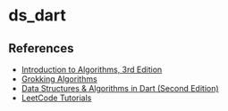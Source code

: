 # ds_dart

## References
- [Introduction to Algorithms, 3rd Edition](https://www.amazon.com/Introduction-Algorithms-3rd-MIT-Press/dp/0262033844)
- [Grokking Algorithms](https://www.manning.com/books/grokking-algorithms)
- [Data Structures & Algorithms in Dart (Second Edition)](https://www.amazon.com/Data-Structures-Algorithms-Dart-Second/dp/195032589X#:~:text=Data%20Structures%20%26%20Algorithms%20in%20Dart%20is%20here%20to%20help%20with,step%20examples%20written%20with%20Dart!&text=This%20book%20is%20for%20programmers,skills%20to%20the%20next%20level.)
- [LeetCode Tutorials](https://leetcode.com/explore/)
